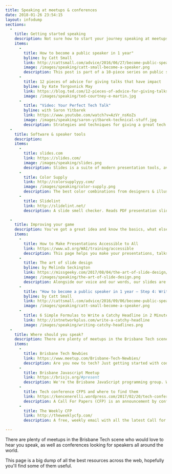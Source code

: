 ```yaml
---
title: Speaking at meetups & conferences
date: 2018-01-26 23:54:15
layout: infodump
sections:
  -
    title: Getting started speaking
    description: Not sure how to start your journey speaking at meetups? Check out these resources to kick-start your speaking adventure!
    items:
      -
        title: How to become a public speaker in 1 year"
        byline: by Catt Small
        link: http://cattsmall.com/advice/2016/06/27/become-public-speaker-1.html
        image: /images/speaking/catt-small-become-a-speaker.png
        description: This post is part of a 10-piece series on public speaking.
      -
        title: 12 pieces of advice for giving talks that have impact
        byline: by Kate Torgovnick May
        link: https://blog.ted.com/12-pieces-of-advice-for-giving-talks-that-have-impact/
        image: /images/speaking/ted-courtney-e-martin.jpg
      -
        title: "Video: Your Perfect Tech Talk"
        byline: with Saron Yitbarek
        link: https://www.youtube.com/watch?v=AzVr_nsKoZs
        image: /images/speaking/saron-yitbarek-technical-stuff.jpg
        description: Strategies and techniques for giving a great tech talk.
  -
    title: Software & speaker tools
    description:
    items:
      -
        title: slides.com
        link: https://slides.com/
        image: /images/speaking/slides.png
        description: Slides is a suite of modern presentation tools, available right from your browser. Unlike PowerPoint, there's no need to download anything.
      -
        title: Color Supply
        link: http://colorsupplyyy.com/
        image: /images/speaking/color-supply.png
        description: The best color combinations from designers & illustrators around the world.
      -
        title: Slidelint
        link: http://slidelint.net/
        description: A slide smell checker. Reads PDF presentation slides, checks common problems and outputs summary report on the problems.

  -
    title: Improving your game
    description: You've got a great idea and know the basics, what else can you do to make your presentations really awesome?
    items:
      -
        title: How to Make Presentations Accessible to All
        link: https://www.w3.org/WAI/training/accessible
        description: This page helps you make your presentations, talks, meetings, and training accessible to all of your potential audience, including people with disabilities and others.
      -
        title: The art of slide design
        byline: by Melinda Seckington
        link: https://missgeeky.com/2017/08/04/the-art-of-slide-design/
        image: /images/speaking/the-art-of-slide-design.png
        description: Alongside our voice and our words, our slides are the most important instrument in our presenter’s toolbox. And we should learn to use them as effectively as we can.
      -
        title: "How to become a public speaker in 1 year – Step 4: Write proposals"
        byline: by Catt Small
        link: http://cattsmall.com/advice/2016/09/06/become-public-speaker-4.html
        image: /images/speaking/catt-small-become-a-speaker.png
      -
        title: 6 Simple Formulas to Write a Catchy Headline in 2 Minutes
        link: http://intnetworkplus.com/write-a-catchy-headline
        image: /images/speaking/writing-catchy-headlines.png
  -
    title: Where should you speak?
    description: There are plenty of meetups in the Brisbane Tech scene who would love to hear you speak, but you can also apply to speak internationally. Here are a handful of friendly meetups that might be good to practice your talk, as well as info on finding CFPs elsewhere.
    items:
      -
        title: Brisbane Tech Newbies
        link: https://www.meetup.com/Brisbane-Tech-Newbies/
        description: Are you new to tech? Just getting started with coding? Dreaming of being a developer, or just having fun making websites? Then this is the meet-up for you!
      -
        title: Brisbane Javascript Meetup
        link: https://brisjs.org/#present
        description: We're the Brisbane JavaScript programming group. We present technical talks on the first Monday of every month, and have periodic networking events between.
      -
        title: Tech conference CFPS and where to find them
        link: https://kencenerelli.wordpress.com/2017/02/20/tech-conference-cfps-where-to-find-them/
        description: A Call For Papers (CFP) is an announcement by conference organizers that they are ready to receive presentation submissions.
      -
        title: The Weekly CFP
        link: http://theweeklycfp.com/
        description: A free, weekly email with all the latest Call for Proposals. We'll highlight our favourites, note what's new and what's closing, and perhaps even include some tips.

---
```

There are plenty of meetups in the Brisbane Tech scene who would love to hear you speak, as well as conferences looking for speakers all around the world.

This page is a big dump of all the best resources across the web, hopefully you'll find some of them useful.
